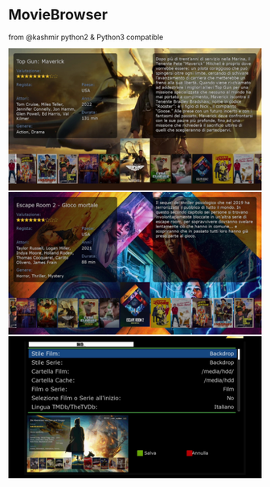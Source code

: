 # MovieBrowser

from @kashmir
python2 & Python3 compatible


<img src="https://github.com/Belfagor2005/MovieBrowser/blob/main/screenshot/screenmovie1.jpg">

<img src="https://github.com/Belfagor2005/MovieBrowser/blob/main/screenshot/screenmovie2.jpg">

<img src="https://github.com/Belfagor2005/MovieBrowser/blob/main/screenshot/screenmovie3.jpg">
